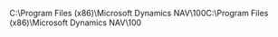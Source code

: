 <span data-ttu-id="7f8b6-101">C:\\Program Files \(x86\)\\Microsoft Dynamics NAV\\100</span><span class="sxs-lookup"><span data-stu-id="7f8b6-101">C:\\Program Files \(x86\)\\Microsoft Dynamics NAV\\100</span></span>